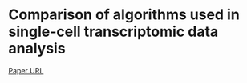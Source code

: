 # Comparison of algorithms used in single-cell transcriptomic data analysis

[Paper URL](https://elmi-spektr.com/download/6053/)
